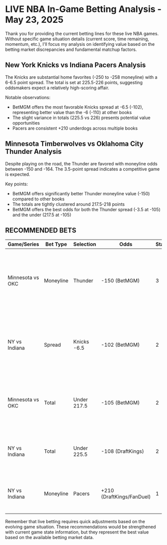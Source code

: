 # LIVE NBA In-Game Betting Analysis - May 23, 2025

Thank you for providing the current betting lines for these live NBA games. Without specific game situation details (current score, time remaining, momentum, etc.), I'll focus my analysis on identifying value based on the betting market discrepancies and fundamental matchup factors.

## New York Knicks vs Indiana Pacers Analysis

The Knicks are substantial home favorites (-250 to -258 moneyline) with a 6-6.5 point spread. The total is set at 225.5-226 points, suggesting oddsmakers expect a relatively high-scoring affair. 

Notable observations:
- BetMGM offers the most favorable Knicks spread at -6.5 (-102), representing better value than the -6 (-110) at other books
- The slight variance in totals (225.5 vs 226) presents potential value opportunities
- Pacers are consistent +210 underdogs across multiple books

## Minnesota Timberwolves vs Oklahoma City Thunder Analysis

Despite playing on the road, the Thunder are favored with moneyline odds between -150 and -164. The 3.5-point spread indicates a competitive game is expected.

Key points:
- BetMGM offers significantly better Thunder moneyline value (-150) compared to other books
- The totals are tightly clustered around 217.5-218 points
- BetMGM offers the best odds for both the Thunder spread (-3.5 at -105) and the under (217.5 at -105)

## RECOMMENDED BETS

| Game/Series | Bet Type | Selection | Odds | Stake | Reasoning |
|-------------|----------|-----------|------|-------|-----------|
| Minnesota vs OKC | Moneyline | Thunder | -150 (BetMGM) | 3 | Significant value compared to other books (-162/-164); ideal opportunity if Thunder currently in close game or trailing slightly |
| NY vs Indiana | Spread | Knicks -6.5 | -102 (BetMGM) | 2 | Excellent odds compared to -6 (-110) elsewhere; valuable if Knicks showing offensive efficiency and defensive intensity |
| Minnesota vs OKC | Total | Under 217.5 | -105 (BetMGM) | 2 | Best odds available for the under; value increases if defensive intensity is high and pace is controlled |
| NY vs Indiana | Total | Under 225.5 | -108 (DraftKings) | 2 | Favorable odds for the total; particularly valuable if shooting percentages are below average |
| NY vs Indiana | Moneyline | Pacers | +210 (DraftKings/FanDuel) | 1 | Small-stake value play if Pacers showing competitiveness despite underdog status |

Remember that live betting requires quick adjustments based on the evolving game situation. These recommendations would be strengthened with current game state information, but they represent the best value based on the available betting market data.